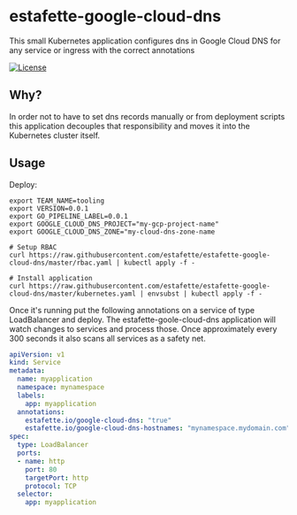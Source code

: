 # estafette-google-cloud-dns

This small Kubernetes application configures dns in Google Cloud DNS for any service or ingress with the correct annotations

[![License](https://img.shields.io/github/license/estafette/estafette-google-cloud-dns.svg)](https://github.com/estafette/estafette-google-cloud-dns/blob/master/LICENSE)

## Why?

In order not to have to set dns records manually or from deployment scripts this application decouples that responsibility and moves it into the Kubernetes cluster itself.

## Usage

Deploy:

```
export TEAM_NAME=tooling
export VERSION=0.0.1
export GO_PIPELINE_LABEL=0.0.1
export GOOGLE_CLOUD_DNS_PROJECT="my-gcp-project-name"
export GOOGLE_CLOUD_DNS_ZONE="my-cloud-dns-zone-name

# Setup RBAC
curl https://raw.githubusercontent.com/estafette/estafette-google-cloud-dns/master/rbac.yaml | kubectl apply -f -

# Install application
curl https://raw.githubusercontent.com/estafette/estafette-google-cloud-dns/master/kubernetes.yaml | envsubst | kubectl apply -f -
```

Once it's running put the following annotations on a service of type LoadBalancer and deploy. The estafette-goole-cloud-dns application will watch changes to services and process those. Once approximately every 300 seconds it also scans all services as a safety net.

```yaml
apiVersion: v1
kind: Service
metadata:
  name: myapplication
  namespace: mynamespace
  labels:
    app: myapplication
  annotations:
    estafette.io/google-cloud-dns: "true"
    estafette.io/google-cloud-dns-hostnames: "mynamespace.mydomain.com"
spec:
  type: LoadBalancer
  ports:
  - name: http
    port: 80
    targetPort: http
    protocol: TCP
  selector:
    app: myapplication
```